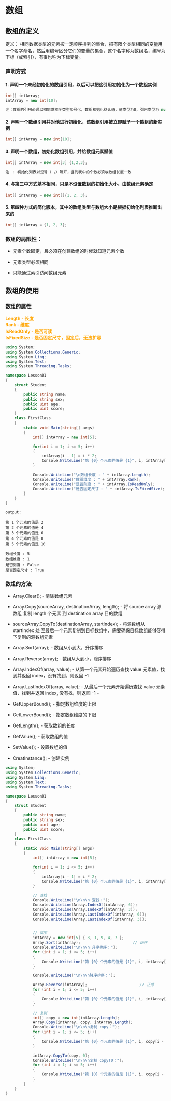 # 数组

## 数组的定义

定义：
    相同数据类型的元素按一定顺序排列的集合，把有限个类型相同的变量用一个名字命名，然后用编号区分它们的变量的集合，这个名字称为数组名，编号为下标（或索引），有事也称为下标变量。

### 声明方式

#### 1. 声明一个未经初始化的数组引用，以后可以把这引用初始化为一个数组实例

```C#
int[] intArray;
intArray = new int[10];

注：数组的引用必须以相同或相关类型实例化，数组初始化默认值，值类型为0，引用类型为 null.
```

#### 2. 声明一个数组引用并对他进行初始化，该数组引用被立即赋予一个数组的新实例

```C#
int[] intArray = new int[10];
```

#### 3. 声明一个数组，初始化数组引用，并给数组元素赋值

```C#
int[] intArray = new int[3] {1,2,3};

注 ： 初始化列表以逗号（ ，）隔开，且列表中的个数必须与数组长度一致
```
#### 4. 与第三中方式基本相同，只是不设置数组的初始化大小，由数组元素确定

```C#
int[] intArray = new int[]{1, 2, 3};
```

#### 5. 第四种方式的简化版本，其中的数组类型与数组大小是根据初始化列表推断出来的

```C#
int[] intArray = {1, 2, 3};
```

### 数组的局限性：

- 元素个数固定，且必须在创建数组的时候就知道元素个数
  
- 元素类型必须相同
  
- 只能通过索引访问数组元素

## 数组的使用

### 数组的属性

**<font color="orange"> Length - 长度 <br> Rank - 维度 <br> IsReadOnly - 是否可读 <br> IsFixedSize - 是否固定尺寸，固定后，无法扩容 </font>**

```C#
using System;
using System.Collections.Generic;
using System.Linq;
using System.Text;
using System.Threading.Tasks;

namespace Lesson01
{
    struct Student
    {
        public string name;
        public string sex;
        public uint age;
        public uint score;
    }
    class FirstClass
    {
        static void Main(string[] args)
        {
            int[] intArray = new int[5];

            for(int i = 1; i <= 5; i++)
            {
                intArray[i - 1] = i * 2;
                Console.WriteLine("第 {0} 个元素的值是 {1}", i, intArray[i-1]);
            }

            Console.WriteLine("\n数组长度 : " + intArray.Length);
            Console.WriteLine("数组维度 : " + intArray.Rank);
            Console.WriteLine("是否刻度 : " + intArray.IsReadOnly);
            Console.WriteLine("是否固定尺寸 : " + intArray.IsFixedSize);
        }
    }
}
```

```
output:

第 1 个元素的值是 2
第 2 个元素的值是 4
第 3 个元素的值是 6
第 4 个元素的值是 8
第 5 个元素的值是 10

数组长度 : 5
数组维度 : 1
是否刻度 : False
是否固定尺寸 : True
```

### 数组的方法 

- Array.Clear();                      -   清除数组元素

- Array.Copy(sourceArray, destinationArray, length);  -   将 source array 源数组 复制 length 个元素 到 destination array 目的数组

- sourceArray.CopyTo(destinationArray, startIndex);   - 将源数组从 startIndex 处 至最后一个元素复制到目标数组中，需要确保目标数组能够容得下复制的源数组元素

- Array.Sort(array);                  -   数组从小到大，升序排序

- Array.Reverse(array);               -   数组从大到小，降序排序

- Array.IndexOf(array, value);        -   从第一个元素开始遍历查找 value 元素值，找到并返回 index，没有找到，则返回 -1

- Array.LastIndexOf(array, value);    -   从最后一个元素开始遍历查找 value 元素值，找到并返回 index, 没有找，则返回 -1               -

- GetUpperBound();              -   指定数组维度的上限

- GetLowerBound();              -   指定数组维度的下限

- GetLength();                  -   获取数组的长度

- GetValue();                   -   获取数组的值

- SetValue();                   -   设置数组的值

- CreatInstance();              -   创建实例


```C#
using System;
using System.Collections.Generic;
using System.Linq;
using System.Text;
using System.Threading.Tasks;

namespace Lesson01
{
    struct Student
    {
        public string name;
        public string sex;
        public uint age;
        public uint score;
    }
    class FirstClass
    {
        static void Main(string[] args)
        {
            int[] intArray = new int[5];

            for(int i = 1; i <= 5; i++)
            {
                intArray[i - 1] = i * 2;
                Console.WriteLine("第 {0} 个元素的值是 {1}", i, intArray[i-1]);
            }

            // 查找
            Console.WriteLine("\n\n\n 查找：");
            Console.WriteLine(Array.IndexOf(intArray, 6));
            Console.WriteLine(Array.IndexOf(intArray, 3));
            Console.WriteLine(Array.LastIndexOf(intArray, 6));
            Console.WriteLine(Array.LastIndexOf(intArray, 3));

            
            // 排序
            intArray = new int[5] { 3, 1, 9, 4, 7 };
            Array.Sort(intArray);                       // 正序
            Console.WriteLine("\n\n\n 升序排序：");
            for (int i = 1; i <= 5; i++)
            {
                Console.WriteLine("第 {0} 个元素的值是 {1}", i, intArray[i - 1]);
            }

            Console.WriteLine("\n\n\n降序排序：");

            Array.Reverse(intArray);                       // 正序         
            for (int i = 1; i <= 5; i++)
            {
                Console.WriteLine("第 {0} 个元素的值是 {1}", i, intArray[i - 1]);
            }

            // 复制
            int[] copy = new int[intArray.Length];
            Array.Copy(intArray, copy, intArray.Length);
            Console.WriteLine("\n\n\n复制 copy：");
            for (int i = 1; i <= 5; i++)
            {
                Console.WriteLine("第 {0} 个元素的值是 {1}", i, copy[i - 1]);
            }

            intArray.CopyTo(copy, 0);
            Console.WriteLine("\n\n\n复制 CopyT0：");
            for (int i = 1; i <= 5; i++)
            {
                Console.WriteLine("第 {0} 个元素的值是 {1}", i, copy[i - 1]);
            }
        }
    }
}
```